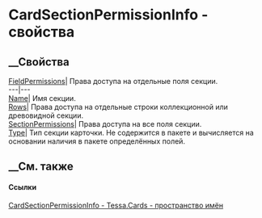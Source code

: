 # CardSectionPermissionInfo - свойства
##  __Свойства
[FieldPermissions](P_Tessa_Cards_CardSectionPermissionInfo_FieldPermissions.htm)|
Права доступа на отдельные поля секции.  
---|---  
[Name](P_Tessa_Cards_CardSectionPermissionInfo_Name.htm)|  Имя секции.  
[Rows](P_Tessa_Cards_CardSectionPermissionInfo_Rows.htm)|  Права доступа на
отдельные строки коллекционной или древовидной секции.  
[SectionPermissions](P_Tessa_Cards_CardSectionPermissionInfo_SectionPermissions.htm)|
Права доступа на все поля секции.  
[Type](P_Tessa_Cards_CardSectionPermissionInfo_Type.htm)|  Тип секции
карточки. Не содержится в пакете и вычисляется на основании наличия в пакете
определённых полей.  
## __См. также
#### Ссылки
[CardSectionPermissionInfo - ](T_Tessa_Cards_CardSectionPermissionInfo.htm)
[Tessa.Cards - пространство имён](N_Tessa_Cards.htm)
